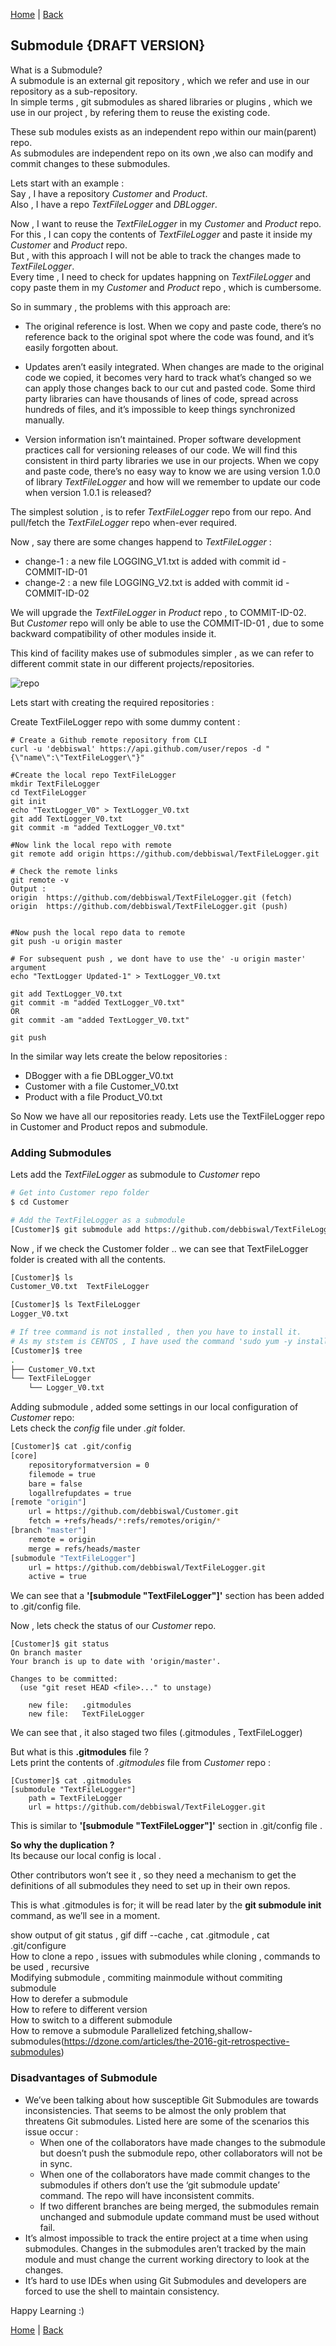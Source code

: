 [Home](https://debbiswal.github.io/Tech-BITE/) \| [Back](https://debbiswal.github.io/Tech-BITE/#git)  

## Submodule {DRAFT VERSION}  

What is a Submodule?  
A submodule is an external git repository , which we refer and use in our repository as a sub-repository.  
In simple terms , git submodules as shared libraries or plugins , which we use in our project , by refering them  to reuse the existing code.  

These sub modules exists as an independent repo within our main(parent) repo.  
As submodules are independent repo on its own ,we also can modify and commit changes to these submodules.  

Lets start with an example :  
Say , I have a repository *Customer* and *Product*.  
Also , I have a repo *TextFileLogger* and *DBLogger*.  

Now , I want to reuse the *TextFileLogger* in my *Customer* and  *Product* repo.  
For this , I can copy the contents of *TextFileLogger* and paste it inside my *Customer* and  *Product* repo.  
But , with this approach I will not be able to track the changes made to *TextFileLogger*.  
Every time , I need to check for updates happning on *TextFileLogger* and copy paste them in my *Customer* and  *Product* repo , which is cumbersome.  

So in summary , the problems with this approach are:  

* The original reference is lost. When we copy and paste code, there’s no reference back to the original spot where the code was found, and it’s easily forgotten about.  

* Updates aren’t easily integrated. When changes are made to the original code we copied, it becomes very hard to track what’s changed so we can apply those changes back to our cut and pasted code. Some third party libraries can have thousands of lines of code, spread across hundreds of files, and it’s impossible to keep things synchronized manually.  

* Version information isn’t maintained. Proper software development practices call for versioning releases of our code. We will find this consistent in third party libraries we use in our projects. When we copy and paste code, there’s no easy way to know we are using version 1.0.0 of library *TextFileLogger*  and how will we remember to update our code when version 1.0.1 is released?

The simplest solution , is to refer *TextFileLogger* repo from our repo. And pull/fetch the *TextFileLogger* repo when-ever required.

Now , say there are some changes happend to *TextFileLogger* :  
* change-1 : a new file LOGGING_V1.txt is added with commit id - COMMIT-ID-01
* change-2 : a new file LOGGING_V2.txt is added with commit id - COMMIT-ID-02

We will upgrade the *TextFileLogger* in *Product* repo , to COMMIT-ID-02.  
But *Customer* repo will only be able to use the COMMIT-ID-01 , due to some backward compatibility of other modules inside it.  

This kind of facility makes use of submodules simpler , as we can refer to different commit state in our different projects/repositories.  

![repo](images/img1.png)  

Lets start with creating the required repositories :  

Create TextFileLogger repo with some dummy content :  
```shell
# Create a Github remote repository from CLI
curl -u 'debbiswal' https://api.github.com/user/repos -d "{\"name\":\"TextFileLogger\"}"

#Create the local repo TextFileLogger
mkdir TextFileLogger
cd TextFileLogger
git init
echo "TextLogger_V0" > TextLogger_V0.txt
git add TextLogger_V0.txt
git commit -m "added TextLogger_V0.txt"

#Now link the local repo with remote
git remote add origin https://github.com/debbiswal/TextFileLogger.git

# Check the remote links
git remote -v
Output :
origin	https://github.com/debbiswal/TextFileLogger.git (fetch)
origin	https://github.com/debbiswal/TextFileLogger.git (push)


#Now push the local repo data to remote
git push -u origin master

# For subsequent push , we dont have to use the' -u origin master' argument
echo "TextLogger Updated-1" > TextLogger_V0.txt

git add TextLogger_V0.txt
git commit -m "added TextLogger_V0.txt"
OR
git commit -am "added TextLogger_V0.txt"

git push
```  
In the similar way lets create the below repositories :  
* DBogger  with a fie DBLogger_V0.txt
* Customer with a file Customer_V0.txt
* Product with a file Product_V0.txt

So Now we have all our repositories ready.
Lets use the TextFileLogger repo in Customer and Product repos and submodule.  

### Adding Submodules
Lets add the *TextFileLogger* as submodule to *Customer* repo
```bash
# Get into Customer repo folder
$ cd Customer

# Add the TextFileLogger as a submodule
[Customer]$ git submodule add https://github.com/debbiswal/TextFileLogger.git
```  

Now , if we check the Customer folder .. we can see that TextFileLogger folder is created with all the contents.  
```bash
[Customer]$ ls
Customer_V0.txt  TextFileLogger

[Customer]$ ls TextFileLogger
Logger_V0.txt

# If tree command is not installed , then you have to install it.
# As my ststem is CENTOS , I have used the command 'sudo yum -y install tree'
[Customer]$ tree
.
├── Customer_V0.txt
└── TextFileLogger
    └── Logger_V0.txt

```

Adding submodule , added some settings in our local configuration of *Customer* repo:  
Lets check the *config* file under *.git* folder.  
```bash
[Customer]$ cat .git/config
[core]
	repositoryformatversion = 0
	filemode = true
	bare = false
	logallrefupdates = true
[remote "origin"]
	url = https://github.com/debbiswal/Customer.git
	fetch = +refs/heads/*:refs/remotes/origin/*
[branch "master"]
	remote = origin
	merge = refs/heads/master
[submodule "TextFileLogger"]
	url = https://github.com/debbiswal/TextFileLogger.git
	active = true
```
We can see that a **'[submodule "TextFileLogger"]'** section has been added to .git/config file.  

Now , lets check the status of our *Customer* repo.
```
[Customer]$ git status
On branch master
Your branch is up to date with 'origin/master'.

Changes to be committed:
  (use "git reset HEAD <file>..." to unstage)

	new file:   .gitmodules
	new file:   TextFileLogger
```  
We can see that , it also staged two files (.gitmodules , TextFileLogger)  

But what is this **.gitmodules** file ?  
Lets print the contents of *.gitmodules* file from *Customer* repo :  
```
[Customer]$ cat .gitmodules 
[submodule "TextFileLogger"]
	path = TextFileLogger
	url = https://github.com/debbiswal/TextFileLogger.git
```

This is similar to **'[submodule "TextFileLogger"]'** section in .git/config file .  

**So why the duplication ?**  
Its because our local config is local .  

Other contributors won’t see it , so they need a mechanism to get the definitions of all submodules they need to set up in their own repos.  

This is what .gitmodules is for; it will be read later by the **git submodule init** command, as we’ll see in a moment.  



  show output of git status , gif diff --cache , cat .gitmodule , cat .git/configure  
How to clone a repo , issues with submodules while cloning , commands to be used , recursive  
Modifying submodule , commiting mainmodule without commiting submodule  
How to derefer a submodule  
How to refere to different version  
How to switch to a different submodule  
How to remove a submodule 
Parallelized fetching,shallow-submodules(https://dzone.com/articles/the-2016-git-retrospective-submodules)  



### Disadvantages of Submodule  
* We’ve been talking about how susceptible Git Submodules are towards inconsistencies. That seems to be almost the only problem that threatens Git submodules. Listed here are some of the scenarios this issue occur :
  * When one of the collaborators have made changes to the submodule but doesn’t push the submodule repo, other collaborators will not be in sync.
  * When one of the collaborators have made commit changes to the submodules if others don’t use the ‘git submodule update’ command. The repo will have inconsistent commits.
  * If two different branches are being merged, the submodules remain unchanged and submodule update command must be used without fail.
* It’s almost impossible to track the entire project at a time when using submodules. Changes in the submodules aren’t tracked by the main module and must change the current working directory to look at the changes.  
* It’s hard to use IDEs when using Git Submodules and developers are forced to use the shell to maintain consistency.  



Happy Learning :)  

[Home](https://debbiswal.github.io/Tech-BITE/) \| [Back](https://debbiswal.github.io/Tech-BITE/#git)  
